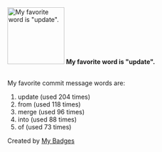 <img src="https://my-badges.github.io/my-badges/favorite-word.png" alt="My favorite word is &quot;update&quot;." title="My favorite word is &quot;update&quot;." width="128">
<strong>My favorite word is &quot;update&quot;.</strong>
<br><br>

My favorite commit message words are:

1. update (used 204 times)
2. from (used 118 times)
3. merge (used 96 times)
4. into (used 88 times)
5. of (used 73 times)


Created by <a href="https://github.com/my-badges/my-badges">My Badges</a>